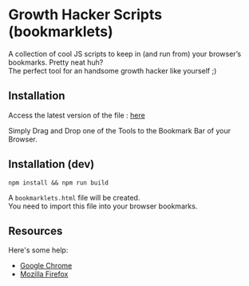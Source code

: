 # Growth Hacker Scripts (bookmarklets)

A collection of cool JS scripts to keep in (and run from) your browser’s bookmarks. Pretty neat huh?  
The perfect tool for an handsome growth hacker like yourself ;)

## Installation

Access the latest version of the file : [here](https://gabriel-kaam.github.io/growth-hacker-scripts-bookmarklets/bookmarklets.html)

Simply Drag and Drop one of the Tools to the Bookmark Bar of your Browser.

## Installation (dev)

```
npm install && npm run build
```

A `bookmarklets.html` file will be created.  
You need to import this file into your browser bookmarks.

## Resources

Here's some help:

 - [Google Chrome](https://support.google.com/chrome/answer/96816)
 - [Mozilla Firefox](https://support.mozilla.org/en-US/kb/import-bookmarks-html-file)

